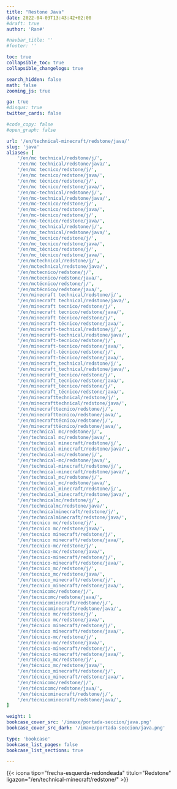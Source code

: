 ```yaml
---
title: "Restone Java"
date: 2022-04-03T13:43:42+02:00
#draft: true
author: 'Ran#'

#navbar_title: ''
#footer: ''

toc: true
collapsible_toc: true
collapsible_changelogs: true

search_hidden: false
math: false
zooming_js: true

ga: true
#disqus: true
twitter_cards: false

#code_copy: false
#open_graph: false

url: '/en/technical-minecraft/redstone/java/'
slug: 'java'
aliases: [
    '/en/mc technical/redstone/j/',
    '/en/mc technical/redstone/java/',
    '/en/mc tecnico/redstone/j/',
    '/en/mc tecnico/redstone/java/',
    '/en/mc técnico/redstone/j/',
    '/en/mc técnico/redstone/java/',
    '/en/mc-technical/redstone/j/',
    '/en/mc-technical/redstone/java/',
    '/en/mc-tecnico/redstone/j/',
    '/en/mc-tecnico/redstone/java/',
    '/en/mc-técnico/redstone/j/',
    '/en/mc-técnico/redstone/java/',
    '/en/mc_technical/redstone/j/',
    '/en/mc_technical/redstone/java/',
    '/en/mc_tecnico/redstone/j/',
    '/en/mc_tecnico/redstone/java/',
    '/en/mc_técnico/redstone/j/',
    '/en/mc_técnico/redstone/java/',
    '/en/mctechnical/redstone/j/',
    '/en/mctechnical/redstone/java/',
    '/en/mctecnico/redstone/j/',
    '/en/mctecnico/redstone/java/',
    '/en/mctécnico/redstone/j/',
    '/en/mctécnico/redstone/java/',
    '/en/minecraft technical/redstone/j/',
    '/en/minecraft technical/redstone/java/',
    '/en/minecraft tecnico/redstone/j/',
    '/en/minecraft tecnico/redstone/java/',
    '/en/minecraft técnico/redstone/j/',
    '/en/minecraft técnico/redstone/java/',
    '/en/minecraft-technical/redstone/j/',
    '/en/minecraft-technical/redstone/java/',
    '/en/minecraft-tecnico/redstone/j/',
    '/en/minecraft-tecnico/redstone/java/',
    '/en/minecraft-técnico/redstone/j/',
    '/en/minecraft-técnico/redstone/java/',
    '/en/minecraft_technical/redstone/j/',
    '/en/minecraft_technical/redstone/java/',
    '/en/minecraft_tecnico/redstone/j/',
    '/en/minecraft_tecnico/redstone/java/',
    '/en/minecraft_técnico/redstone/j/',
    '/en/minecraft_técnico/redstone/java/',
    '/en/minecrafttechnical/redstone/j/',
    '/en/minecrafttechnical/redstone/java/',
    '/en/minecrafttecnico/redstone/j/',
    '/en/minecrafttecnico/redstone/java/',
    '/en/minecrafttécnico/redstone/j/',
    '/en/minecrafttécnico/redstone/java/',
    '/en/technical mc/redstone/j/',
    '/en/technical mc/redstone/java/',
    '/en/technical minecraft/redstone/j/',
    '/en/technical minecraft/redstone/java/',
    '/en/technical-mc/redstone/j/',
    '/en/technical-mc/redstone/java/',
    '/en/technical-minecraft/redstone/j/',
    '/en/technical-minecraft/redstone/java/',
    '/en/technical_mc/redstone/j/',
    '/en/technical_mc/redstone/java/',
    '/en/technical_minecraft/redstone/j/',
    '/en/technical_minecraft/redstone/java/',
    '/en/technicalmc/redstone/j/',
    '/en/technicalmc/redstone/java/',
    '/en/technicalminecraft/redstone/j/',
    '/en/technicalminecraft/redstone/java/',
    '/en/tecnico mc/redstone/j/',
    '/en/tecnico mc/redstone/java/',
    '/en/tecnico minecraft/redstone/j/',
    '/en/tecnico minecraft/redstone/java/',
    '/en/tecnico-mc/redstone/j/',
    '/en/tecnico-mc/redstone/java/',
    '/en/tecnico-minecraft/redstone/j/',
    '/en/tecnico-minecraft/redstone/java/',
    '/en/tecnico_mc/redstone/j/',
    '/en/tecnico_mc/redstone/java/',
    '/en/tecnico_minecraft/redstone/j/',
    '/en/tecnico_minecraft/redstone/java/',
    '/en/tecnicomc/redstone/j/',
    '/en/tecnicomc/redstone/java/',
    '/en/tecnicominecraft/redstone/j/',
    '/en/tecnicominecraft/redstone/java/',
    '/en/técnico mc/redstone/j/',
    '/en/técnico mc/redstone/java/',
    '/en/técnico minecraft/redstone/j/',
    '/en/técnico minecraft/redstone/java/',
    '/en/técnico-mc/redstone/j/',
    '/en/técnico-mc/redstone/java/',
    '/en/técnico-minecraft/redstone/j/',
    '/en/técnico-minecraft/redstone/java/',
    '/en/técnico_mc/redstone/j/',
    '/en/técnico_mc/redstone/java/',
    '/en/técnico_minecraft/redstone/j/',
    '/en/técnico_minecraft/redstone/java/',
    '/en/técnicomc/redstone/j/',
    '/en/técnicomc/redstone/java/',
    '/en/técnicominecraft/redstone/j/',
    '/en/técnicominecraft/redstone/java/',
]

weight: 1
bookcase_cover_src: '/imaxe/portada-seccion/java.png'
bookcase_cover_src_dark: '/imaxe/portada-seccion/java.png'

type: 'bookcase'
bookcase_list_pages: false
bookcase_list_sections: true

---
```


{{< icona tipo="frecha-esquerda-redondeada" titulo="Redstone" ligazon="/en/technical-minecraft/redstone/" >}}
